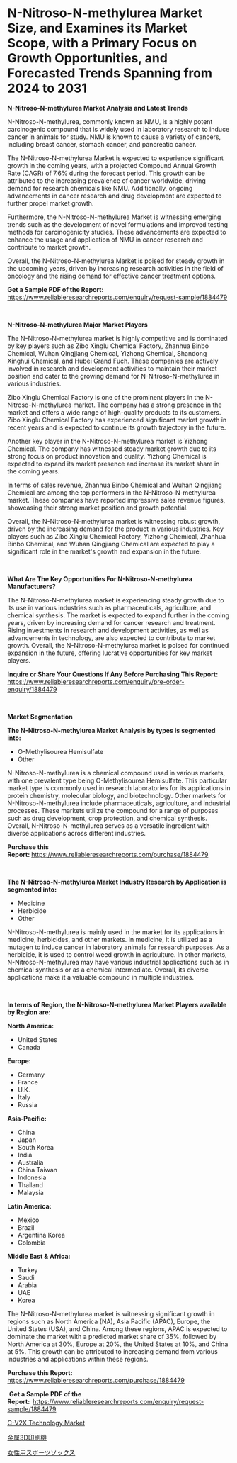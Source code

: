 <p><h1>N-Nitroso-N-methylurea Market Size, and Examines its Market Scope, with a Primary Focus on Growth Opportunities, and Forecasted Trends Spanning from 2024 to 2031</h1></p><p><strong>N-Nitroso-N-methylurea Market Analysis and Latest Trends</strong></p>
<p><p>N-Nitroso-N-methylurea, commonly known as NMU, is a highly potent carcinogenic compound that is widely used in laboratory research to induce cancer in animals for study. NMU is known to cause a variety of cancers, including breast cancer, stomach cancer, and pancreatic cancer.</p><p>The N-Nitroso-N-methylurea Market is expected to experience significant growth in the coming years, with a projected Compound Annual Growth Rate (CAGR) of 7.6% during the forecast period. This growth can be attributed to the increasing prevalence of cancer worldwide, driving demand for research chemicals like NMU. Additionally, ongoing advancements in cancer research and drug development are expected to further propel market growth.</p><p>Furthermore, the N-Nitroso-N-methylurea Market is witnessing emerging trends such as the development of novel formulations and improved testing methods for carcinogenicity studies. These advancements are expected to enhance the usage and application of NMU in cancer research and contribute to market growth.</p><p>Overall, the N-Nitroso-N-methylurea Market is poised for steady growth in the upcoming years, driven by increasing research activities in the field of oncology and the rising demand for effective cancer treatment options.</p></p>
<p><strong>Get a Sample PDF of the Report:&nbsp;</strong> <a href="https://www.reliableresearchreports.com/enquiry/request-sample/1884479">https://www.reliableresearchreports.com/enquiry/request-sample/1884479</a></p>
<p>&nbsp;</p>
<p><strong>N-Nitroso-N-methylurea Major Market Players</strong></p>
<p><p>The N-Nitroso-N-methylurea market is highly competitive and is dominated by key players such as Zibo Xinglu Chemical Factory, Zhanhua Binbo Chemical, Wuhan Qingjiang Chemical, Yizhong Chemical, Shandong Xinghui Chemical, and Hubei Grand Fuch. These companies are actively involved in research and development activities to maintain their market position and cater to the growing demand for N-Nitroso-N-methylurea in various industries.</p><p>Zibo Xinglu Chemical Factory is one of the prominent players in the N-Nitroso-N-methylurea market. The company has a strong presence in the market and offers a wide range of high-quality products to its customers. Zibo Xinglu Chemical Factory has experienced significant market growth in recent years and is expected to continue its growth trajectory in the future.</p><p>Another key player in the N-Nitroso-N-methylurea market is Yizhong Chemical. The company has witnessed steady market growth due to its strong focus on product innovation and quality. Yizhong Chemical is expected to expand its market presence and increase its market share in the coming years.</p><p>In terms of sales revenue, Zhanhua Binbo Chemical and Wuhan Qingjiang Chemical are among the top performers in the N-Nitroso-N-methylurea market. These companies have reported impressive sales revenue figures, showcasing their strong market position and growth potential.</p><p>Overall, the N-Nitroso-N-methylurea market is witnessing robust growth, driven by the increasing demand for the product in various industries. Key players such as Zibo Xinglu Chemical Factory, Yizhong Chemical, Zhanhua Binbo Chemical, and Wuhan Qingjiang Chemical are expected to play a significant role in the market's growth and expansion in the future.</p></p>
<p>&nbsp;</p>
<p><strong>What Are The Key Opportunities For N-Nitroso-N-methylurea Manufacturers?</strong></p>
<p><p>The N-Nitroso-N-methylurea market is experiencing steady growth due to its use in various industries such as pharmaceuticals, agriculture, and chemical synthesis. The market is expected to expand further in the coming years, driven by increasing demand for cancer research and treatment. Rising investments in research and development activities, as well as advancements in technology, are also expected to contribute to market growth. Overall, the N-Nitroso-N-methylurea market is poised for continued expansion in the future, offering lucrative opportunities for key market players.</p></p>
<p><strong>Inquire or Share Your Questions If Any Before Purchasing This Report:</strong> <a href="https://www.reliableresearchreports.com/enquiry/pre-order-enquiry/1884479">https://www.reliableresearchreports.com/enquiry/pre-order-enquiry/1884479</a></p>
<p>&nbsp;</p>
<p><strong>Market Segmentation</strong></p>
<p><strong>The N-Nitroso-N-methylurea Market Analysis by types is segmented into:</strong></p>
<p><ul><li>O-Methylisourea Hemisulfate</li><li>Other</li></ul></p>
<p><p>N-Nitroso-N-methylurea is a chemical compound used in various markets, with one prevalent type being O-Methylisourea Hemisulfate. This particular market type is commonly used in research laboratories for its applications in protein chemistry, molecular biology, and biotechnology. Other markets for N-Nitroso-N-methylurea include pharmaceuticals, agriculture, and industrial processes. These markets utilize the compound for a range of purposes such as drug development, crop protection, and chemical synthesis. Overall, N-Nitroso-N-methylurea serves as a versatile ingredient with diverse applications across different industries.</p></p>
<p><strong>Purchase this Report:&nbsp;</strong><a href="https://www.reliableresearchreports.com/purchase/1884479">https://www.reliableresearchreports.com/purchase/1884479</a></p>
<p>&nbsp;</p>
<p><strong>The N-Nitroso-N-methylurea Market Industry Research by Application is segmented into:</strong></p>
<p><ul><li>Medicine</li><li>Herbicide</li><li>Other</li></ul></p>
<p><p>N-Nitroso-N-methylurea is mainly used in the market for its applications in medicine, herbicides, and other markets. In medicine, it is utilized as a mutagen to induce cancer in laboratory animals for research purposes. As a herbicide, it is used to control weed growth in agriculture. In other markets, N-Nitroso-N-methylurea may have various industrial applications such as in chemical synthesis or as a chemical intermediate. Overall, its diverse applications make it a valuable compound in multiple industries.</p></p>
<p>&nbsp;</p>
<p><strong>In terms of Region, the N-Nitroso-N-methylurea Market Players available by Region are:</strong></p>
<p>
    <p> <strong> North America: </strong>
        <ul>
            <li>United States</li>
            <li>Canada</li>
        </ul>
        </p> 
    <p> <strong> Europe: </strong>
        <ul>
            <li>Germany</li>
            <li>France</li>
            <li>U.K.</li>
            <li>Italy</li>
            <li>Russia</li>
        </ul>
        </p> 
    <p> <strong> Asia-Pacific: </strong>
        <ul>
            <li>China</li>
            <li>Japan</li>
            <li>South Korea</li>
            <li>India</li>
            <li>Australia</li>
            <li>China Taiwan</li>
            <li>Indonesia</li>
            <li>Thailand</li>
            <li>Malaysia</li>
        </ul>
        </p> 
    <p> <strong> Latin America: </strong>
        <ul>
            <li>Mexico</li>
            <li>Brazil</li>
            <li>Argentina Korea</li>
            <li>Colombia</li>
        </ul>
        </p> 
    <p> <strong> Middle East & Africa: </strong>
        <ul>
            <li>Turkey</li>
            <li>Saudi</li>
            <li>Arabia</li>
            <li>UAE</li>
            <li>Korea</li>
        </ul>
    </p>
    </p>
<p><p>The N-Nitroso-N-methylurea market is witnessing significant growth in regions such as North America (NA), Asia Pacific (APAC), Europe, the United States (USA), and China. Among these regions, APAC is expected to dominate the market with a predicted market share of 35%, followed by North America at 30%, Europe at 20%, the United States at 10%, and China at 5%. This growth can be attributed to increasing demand from various industries and applications within these regions.</p></p>
<p><strong>Purchase this Report: </strong><a href="https://www.reliableresearchreports.com/purchase/1884479">https://www.reliableresearchreports.com/purchase/1884479</a></p>
<p>&nbsp;<strong>Get a Sample PDF of the Report:&nbsp;&nbsp;</strong><a href="https://www.reliableresearchreports.com/enquiry/request-sample/1884479">https://www.reliableresearchreports.com/enquiry/request-sample/1884479</a></p>
<p><strong></strong></p>
<p><p><a href="https://fuschia-pecorino-a6d.notion.site/C-V2X-Technology-Market-Size-Share-Trends-Analysis-Report-By-Application-Regional-Outlook-Compe-17258a8079f945e59618b1d7785b0485">C-V2X Technology Market</a></p><p><a href="https://medium.com/@pollynsatcherayted345/%E9%87%91%E5%B1%9E3d%E3%83%97%E3%83%AA%E3%83%B3%E3%83%86%E3%82%A3%E3%83%B3%E3%82%B0%E6%A9%9F%E5%99%A8%E5%B8%82%E5%A0%B4-%E7%AB%B6%E4%BA%89%E5%88%86%E6%9E%90-%E5%B8%82%E5%A0%B4%E5%8B%95%E5%90%91-2031%E5%B9%B4%E3%81%BE%E3%81%A7%E3%81%AE%E4%BA%88%E6%B8%AC-f5bc2d611b22">金属3D印刷機</a></p><p><a href="https://medium.com/@nicholas.ellison0076890/%E5%A5%B3%E6%80%A7%E7%94%A8%E3%82%B9%E3%83%9D%E3%83%BC%E3%83%84%E3%82%BD%E3%83%83%E3%82%AF%E3%82%B9%E3%81%AE%E5%B8%82%E5%A0%B4%E5%88%86%E6%9E%90-%E3%82%B0%E3%83%AD%E3%83%BC%E3%83%90%E3%83%AB%E7%94%A3%E6%A5%AD%E8%A6%96%E7%82%B9%E3%81%A8%E4%BA%88%E6%B8%AC-2024%E5%B9%B4%E3%81%8B%E3%82%892031%E5%B9%B4-18aa790c049d">女性用スポーツソックス</a></p></p>